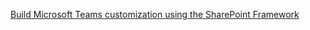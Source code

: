 [Build Microsoft Teams customization using the SharePoint Framework](https://learn.microsoft.com/en-us/training/modules/sharepoint-spfx-teams-dev/)